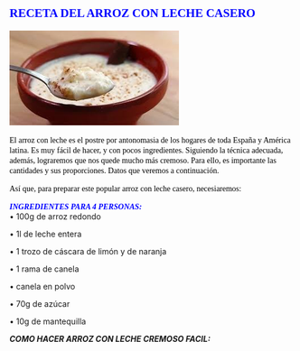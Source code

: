 ## <span style="Color:Blue;Font-Size:18;Font-Family:Castellar;">**RECETA DEL ARROZ CON LECHE CASERO**</span>

![imagen montaje](arroz.jpg)

<span style="Color:Black;Font-Size:12;Font-Family:Time New Roman;">El arroz con leche es el postre por antonomasia de los hogares de toda España y América latina. Es muy fácil de hacer, y con pocos ingredientes. Siguiendo la técnica adecuada, además, lograremos que nos quede mucho más cremoso. Para ello, es importante las cantidades y sus proporciones. Datos que veremos a continuación.   
  
<span style="Color:Black;Font-Family:Time New Roman;Font-Size:12;">Así que, para preparar este popular arroz con leche casero, necesiaremos:</span>

  
  <span style="Color:Blue;Font-Size:14;Font-Family:Time New Roman;">___INGREDIENTES PARA 4 PERSONAS:___</span>  
  •	100g de arroz redondo
  
•	1l de leche entera  
 
•	1 trozo de cáscara de limón y de naranja  

•	1 rama de canela  

•	canela en polvo  

•	70g de azúcar  

•	10g de mantequilla  

<span sttyle="Color:Black;Font-Family:Time New Roman;Font-Size:14">___COMO HACER ARROZ CON LECHE CREMOSO FACIL:___</span>

